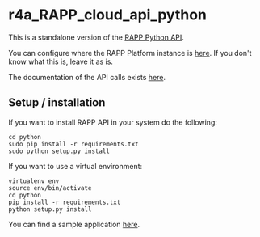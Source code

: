 # r4a_RAPP_cloud_api_python

This is a standalone version of the [RAPP Python API](https://github.com/rapp-project/rapp-api/tree/master/python).

You can configure where the RAPP Platform instance is [here](https://github.com/robotics-4-all/r4a_RAPP_cloud_api_python/blob/master/python/RappCloud/config). If you don't know what this is, leave it as is.

The documentation of the API calls exists [here](https://github.com/robotics-4-all/r4a_RAPP_cloud_api_python/tree/master/python/RappCloud).

## Setup / installation

If you want to install RAPP API in your system do the following:
```
cd python
sudo pip install -r requirements.txt
sudo python setup.py install
```

If you want to use a virtual environment:
```
virtualenv env
source env/bin/activate
cd python
pip install -r requirements.txt
python setup.py install
```

You can find a sample application [here](https://github.com/robotics-4-all/r4a_RAPP_cloud_api_python/blob/master/app.py).

